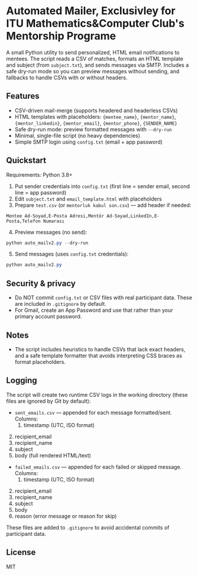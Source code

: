 # Automated Mailer, Exclusivley for ITU Mathematics&Computer Club's Mentorship Programe

A small Python utility to send personalized, HTML email notifications to mentees. The script reads a CSV of matches, formats an HTML template and subject (from `subject.txt`), and sends messages via SMTP. Includes a safe dry-run mode so you can preview messages without sending, and fallbacks to handle CSVs with or without headers.

## Features

- CSV-driven mail-merge (supports headered and headerless CSVs)
- HTML templates with placeholders: `{mentee_name}`, `{mentor_name}`, `{mentor_linkedin}`, `{mentor_email}`, `{mentor_phone}`, `{SENDER_NAME}`
- Safe dry-run mode: preview formatted messages with `--dry-run`
- Minimal, single-file script (no heavy dependencies)
- Simple SMTP login using `config.txt` (email + app password)

## Quickstart

Requirements: Python 3.8+

1. Put sender credentials into `config.txt` (first line = sender email, second line = app password)
2. Edit `subject.txt` and `email_template.html` with placeholders
3. Prepare `test.csv` (or `mentorluk kabul son.csv`) — add header if needed:

```
Mentee Ad-Soyad,E-Posta Adresi,Mentör Ad-Soyad,LinkedIn,E-Posta,Telefon Numarası
```

4. Preview messages (no send):

```powershell
python auto_mailv2.py --dry-run
```

5. Send messages (uses `config.txt` credentials):

```powershell
python auto_mailv2.py
```

## Security & privacy

- Do NOT commit `config.txt` or CSV files with real participant data. These are included in `.gitignore` by default.
- For Gmail, create an App Password and use that rather than your primary account password.

## Notes

- The script includes heuristics to handle CSVs that lack exact headers, and a safe template formatter that avoids interpreting CSS braces as format placeholders.

## Logging

The script will create two runtime CSV logs in the working directory (these files are ignored by Git by default):

- `sent_emails.csv` — appended for each message formatted/sent. Columns:
	1. timestamp (UTC, ISO format)
 2. recipient_email
 3. recipient_name
 4. subject
 5. body (full rendered HTML/text)

- `failed_emails.csv` — appended for each failed or skipped message. Columns:
	1. timestamp (UTC, ISO format)
 2. recipient_email
 3. recipient_name
 4. subject
 5. body
 6. reason (error message or reason for skip)

These files are added to `.gitignore` to avoid accidental commits of participant data.

## License

MIT
